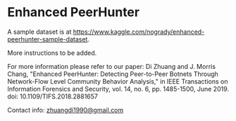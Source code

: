 # Enhanced PeerHunter

A sample dataset is at https://www.kaggle.com/nogrady/enhanced-peerhunter-sample-dataset.

More instructions to be added.

For more information please refer to our paper: Di Zhuang and J. Morris Chang, "Enhanced PeerHunter: Detecting Peer-to-Peer Botnets Through Network-Flow Level Community Behavior Analysis," in IEEE Transactions on Information Forensics and Security, vol. 14, no. 6, pp. 1485-1500, June 2019. doi: 10.1109/TIFS.2018.2881657

Contact info: zhuangdi1990@gmail.com